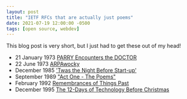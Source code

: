 ```yaml
---
layout: post
title: "IETF RFCs that are actually just poems"
date: 2021-07-19 12:00:00 -0500
tags: [open source, webdev]
---
```


This blog post is very short, but I just had to get these out of my head!

- 21 January 1973 [PARRY Encounters the DOCTOR](https://tools.ietf.org/html/rfc439)
- 22 June 1973 [ARPAwocky](https://tools.ietf.org/html/rfc527)
- December 1985 ['Twas the Night Before Start-up'](https://datatracker.ietf.org/doc/html/rfc968)
- September 1989 ["Act One - The Poems"](https://tools.ietf.org/html/rfc1121) 
- February 1992 [Remembrances of Things Past](https://tools.ietf.org/html/rfc1300)
- December 1995 [The 12-Days of Technology Before Christmas](https://tools.ietf.org/html/rfc1882)